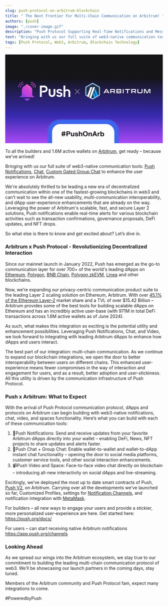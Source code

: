 ```yaml
---
slug: push-protocol-on-arbitrum-blockchain
title: " The Next Frontier For Multi-Chain Communication on Arbitrum! "
authors: [push]
image: "./cover-image.gif"
description: "Push Protocol Supporting Real-Time Notifications and Messaging on Arbitrum #PushOnArb "
text: "Bringing with us our full suite of web3-native communication tools: Push Notifications, Chat, Custom Gated Group Chat to enhance the user experience on Arbitrum."
tags: [Push Protocol, Web3, Arbitrum, Blockchain Technology]
---
```

![Cover Image of Push Protocol Supporting Real-Time Notifications and Messaging on Arbitrum Blockchain](./cover-image.gif)

<!--truncate-->
To all the builders and 1.6M active wallets on [Arbitrum](https://arbitrum.io/), get ready – because we've arrived!

Bringing with us our full suite of web3-native communication tools: [Push Notifications](https://push.org/docs/notifications/), [Chat](https://push.org/docs/chat/), [Custom Gated Group Chat](https://push.org/docs/chat/build/create-group/) to enhance the user experience on Arbitrum.

We're absolutely thrilled to be leading a new era of decentralized communication within one of the fastest-growing blockchains in web3 and can’t wait to see the all-new usability, multi-communication interoperability, and dApp user-experience enhancements that are already on the way. Leveraging the power of Arbitrum's scalable, fast, and secure Layer 2 solutions, Push notifications enable real-time alerts for various blockchain activities such as transaction confirmations, governance proposals, DeFi updates, and NFT drops.

So what else is there to know and get excited about? Let’s dive in.

### Arbitrum x Push Protocol - Revolutionizing Decentralized Interaction 

Since our mainnet launch in January 2022, Push has emerged as the go-to communication layer for over 700+ of the world's leading dApps on [Ethereum](https://ethereum.org/), [Polygon](https://polygon.technology/), [BNB Chain](https://www.bnbchain.org/), [Polygon zkEVM](https://polygon.technology/polygon-zkevm), [Linea](https://linea.build/) and other blockchains.

Now, we’re expanding our privacy-centric communication product suite to the leading Layer 2 scaling solution on Ethereum, Arbitrum. With over [45.1% of the Ethereum Layer-2](https://www.ccn.com/news/crypto/ethereum-l2-arbitrum-base/#:~:text=It%20boasts%20a%20market%20share,a%20TVL%20of%20%247.93b.) market share and a TVL of over $15.42 Billion – Arbitrum provides some of the best tools for building scalable dApps on Ethereum and has an incredibly active user-base (with 971M in total DeFi transactions across 1.6M active wallets as of June 2024).

As such, what makes this integration so exciting is the potential utility and enhancement possibilities. Leveraging Push Notifications, Chat, and Video, we look forward to integrating with leading Arbitrum dApps to enhance how dApps and users interact.

The best part of our integration: multi-chain communication. As we continue to expand our blockchain integrations, we open the door to better interoperability between users on different chains. This enhanced user-experience means fewer compromises in the way of interaction and engagement for users, and as a result, better adoption and user-stickiness. All this utility is driven by the communication infrastructure of Push Protocol.

### Push x Arbitrum: What to Expect

With the arrival of Push Protocol communication protocol, dApps and protocols on Arbitrum can begin building with web3-native notifications, chat, video, and spaces functionality. Here’s what you can build with each of these communication tools:

1. 🔔Push Notifications: Send and receive updates from your favorite Arbitrum dApps directly into your wallet – enabling DeFi, News, NFT projects to share updates and alerts faster.
2. 💬Push Chat + Group Chat: Enable wallet-to-wallet and wallet-to-dApp instant chat functionality – opening the door to social media platforms, customer service tools, and other social interaction enhancements.
3. 📹Push Video and Space: Face-to-face video chat directly on blockchain – introducing all-new interactivity on social dApps and live-streaming.

Excitingly, we’ve deployed the most up to date smart contracts of Push, [Push V2](https://push.org/blog/push-v2-is-live-new-rewards-utility-and-functionality/), on Arbitrum. Carrying over all the developments we’ve launched so far, Customized Profiles, settings for [Notification Channels](https://push.org/blog/introducing-notification-settings/), and notification integration with [MetaMask](https://push.org/blog/deep-dive-into-push-snaps-features-and-getting-started-all-the-technical-specifications-and-getting-started-tips-you-need/).

For builders – all new ways to engage your users and provide a stickier, more personalized user-experience are here. Get started here: https://push.org/docs/

For users – can start receiving native Arbitrum notifications https://app.push.org/channels

### Looking Ahead

As we spread our wings into the Arbitrum ecosystem, we stay true to our commitment to building the leading multi-chain communication protocol of web3. We’ll be showcasing our launch partners in the coming days, stay tuned.

Members of the Arbitrum community and Push Protocol fam, expect many integrations to come.

#PoweredbyPush
